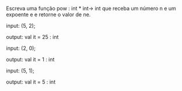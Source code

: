 Escreva uma função pow : int * int-> int que receba um número n e um expoente e e retorne o valor de ne.

input: (5, 2);

output: val it = 25 : int


input: (2, 0);

output: val it = 1 : int


input: (5, 1);

output: val it = 5 : int
